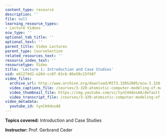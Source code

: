 ```yaml
---
content_type: resource
description: ''
file: null
learning_resource_types:
- Lecture Videos
ocw_type: ''
optional_tab_title: ''
optional_text: ''
parent_title: Video Lectures
parent_type: CourseSection
related_resources_text: ''
resource_index_text: ''
resourcetype: Video
title: 'Lecture 1: Introduction and Case Studies'
uid: e61274d1-a204-cc07-83c6-86e50c15f487
video_files:
  archive_url: http://www.archive.org/download/MIT3.320S2005/ocw-3.320-lec-1-01feb05-220k.mp4
  video_captions_file: /courses/3-320-atomistic-computer-modeling-of-materials-sma-5107-spring-2005/1c3f2025f91a5fa3905bb3d24fafd31a_tynCH4dosA8.vtt
  video_thumbnail_file: https://img.youtube.com/vi/tynCH4dosA8/default.jpg
  video_transcript_file: /courses/3-320-atomistic-computer-modeling-of-materials-sma-5107-spring-2005/a93ee4abe8a429b2234c5599ac58585d_tynCH4dosA8.pdf
video_metadata:
  youtube_id: tynCH4dosA8
---
```


**Topics covered:** Introduction and Case Studies

**Instructor:** Prof. Gerbrand Ceder
